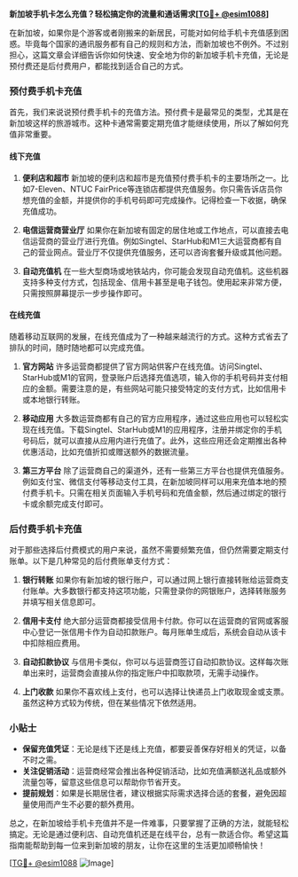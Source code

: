 **新加坡手机卡怎么充值？轻松搞定你的流量和通话需求[[TG💪+ @esim1088](https://t.me/s/esim1088)]**

在新加坡，如果你是个游客或者刚搬来的新居民，可能对如何给手机卡充值感到困惑。毕竟每个国家的通讯服务都有自己的规则和方法，而新加坡也不例外。不过别担心，这篇文章会详细告诉你如何快速、安全地为你的新加坡手机卡充值，无论是预付费还是后付费用户，都能找到适合自己的方式。

### 预付费手机卡充值

首先，我们来说说预付费手机卡的充值方法。预付费卡是最常见的类型，尤其是在新加坡这样的旅游城市。这种卡通常需要定期充值才能继续使用，所以了解如何充值非常重要。

#### 线下充值

1. **便利店和超市**
   新加坡的便利店和超市是充值预付费手机卡的主要场所之一。比如7-Eleven、NTUC FairPrice等连锁店都提供充值服务。你只需告诉店员你想充值的金额，并提供你的手机号码即可完成操作。记得检查一下收据，确保充值成功。

2. **电信运营商营业厅**
   如果你在新加坡有固定的居住地或工作地点，可以直接去电信运营商的营业厅进行充值。例如Singtel、StarHub和M1三大运营商都有自己的营业网点。营业厅不仅提供充值服务，还可以咨询套餐升级或其他问题。

3. **自动充值机**
   在一些大型商场或地铁站内，你可能会发现自动充值机。这些机器支持多种支付方式，包括现金、信用卡甚至是电子钱包。使用起来非常方便，只需按照屏幕提示一步步操作即可。

#### 在线充值

随着移动互联网的发展，在线充值成为了一种越来越流行的方式。这种方式省去了排队的时间，随时随地都可以完成充值。

1. **官方网站**
   许多运营商都提供了官方网站供客户在线充值。访问Singtel、StarHub或M1的官网，登录账户后选择充值选项，输入你的手机号码并支付相应的金额。需要注意的是，有些网站可能只接受特定的支付方式，比如信用卡或本地银行转账。

2. **移动应用**
   大多数运营商都有自己的官方应用程序，通过这些应用也可以轻松实现在线充值。下载Singtel、StarHub或M1的应用程序，注册并绑定你的手机号码后，就可以直接从应用内进行充值了。此外，这些应用还会定期推出各种优惠活动，比如充值折扣或赠送额外的数据流量。

3. **第三方平台**
   除了运营商自己的渠道外，还有一些第三方平台也提供充值服务。例如支付宝、微信支付等移动支付工具，在新加坡同样可以用来充值本地的预付费手机卡。只需在相关页面输入手机号码和充值金额，然后通过绑定的银行卡或余额完成支付即可。

### 后付费手机卡充值

对于那些选择后付费模式的用户来说，虽然不需要频繁充值，但仍然需要定期支付账单。以下是几种常见的后付费账单支付方式：

1. **银行转账**
   如果你有新加坡的银行账户，可以通过网上银行直接转账给运营商支付账单。大多数银行都支持这项功能，只需登录你的网银账户，选择转账服务并填写相关信息即可。

2. **信用卡支付**
   绝大部分运营商都接受信用卡付款。你可以在运营商的官网或客服中心登记一张信用卡作为自动扣款账户。每月账单生成后，系统会自动从该卡中扣除相应费用。

3. **自动扣款协议**
   与信用卡类似，你可以与运营商签订自动扣款协议。这样每次账单出来时，运营商会直接从你的指定账户中扣取款项，无需手动操作。

4. **上门收款**
   如果你不喜欢线上支付，也可以选择让快递员上门收取现金或支票。虽然这种方式较为传统，但在某些情况下依然适用。

### 小贴士

- **保留充值凭证**：无论是线下还是线上充值，都要妥善保存好相关的凭证，以备不时之需。
- **关注促销活动**：运营商经常会推出各种促销活动，比如充值满额送礼品或额外流量包等，留意这些信息可以帮助你节省开支。
- **提前规划**：如果是长期居住者，建议根据实际需求选择合适的套餐，避免因超量使用而产生不必要的额外费用。

总之，在新加坡给手机卡充值并不是一件难事，只要掌握了正确的方法，就能轻松搞定。无论是通过便利店、自动充值机还是在线平台，总有一款适合你。希望这篇指南能帮助到每一位来到新加坡的朋友，让你在这里的生活更加顺畅愉快！

[[TG💪+ @esim1088](https://t.me/s/esim1088) ![Image](https://i.postimg.cc/4NQfJmqS/Snipaste-2025-05-13-00-14-12.png)]